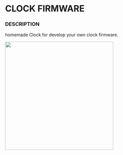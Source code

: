 # CLOCK FIRMWARE

### DESCRIPTION
homemade Clock for develop your own clock firmware.

<img src = "pcb.png" height = "350" >
